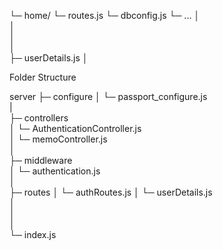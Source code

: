 └─ home/
    └─ routes.js
    └─ dbconfig.js
    └─ ...
    │  
    │                   
    │         
    │  
    ├─ userDetails.js
    │
    
Folder Structure

 server
    ├─ configure 
    │   └─ passport_configure.js              
    |                  
    ├─ controllers               
    │   └─ AuthenticationController.js         
    │   └─ memoController.js  
    │  
    ├─ middleware                   
    │   └─ authentication.js     
    │          
    ├─ routes
    │   └─ authRoutes.js
    │   └─ userDetails.js               
    │         
    │         
    │   
    └─ index.js

    
       


       
    